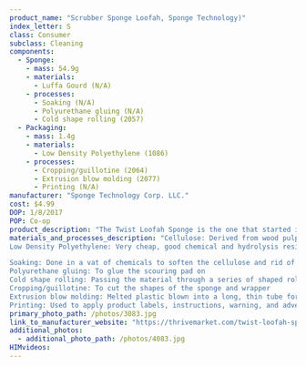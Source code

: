 ```yaml
---
product_name: "Scrubber Sponge Loofah, Sponge Technology)"
index_letter: S
class: Consumer
subclass: Cleaning
components:
  - Sponge:
    - mass: 54.9g
    - materials:
      - Luffa Gourd (N/A)
    - processes:
      - Soaking (N/A)
      - Polyurethane gluing (N/A)
      - Cold shape rolling (2057)
  - Packaging:
    - mass: 1.4g
    - materials:
      - Low Density Polyethylene (1086)
    - processes:
      - Cropping/guillotine (2064)
      - Extrusion blow molding (2077)
      - Printing (N/A)
manufacturer: "Sponge Technology Corp. LLC."
cost: $4.99
DOP: 1/8/2017
POP: Co-op
product_description: "The Twist Loofah Sponge is the one that started it all. Artificial colors, plastics and chemical dyes are in your kitchen, like that neon yellow sponge with the bright green scrub side. We have a feeling that's not exactly natural. Our loofah sponge shows its true colors: an unbleached, undyed white cellulose and tan, scrubby loofah. It's totally plant based and compostable, just like the food it cleans up after."
materials_and_processes_description: "Cellulose: Derived from wood pulp, sodium sulphate, and hemp fiber
Low Density Polyethylene: Very cheap, good chemical and hydrolysis resistance, high impact strength at low temperatures, excellent electrical properties, transparent in thin films, good processability 

Soaking: Done in a vat of chemicals to soften the cellulose and rid of impurities
Polyurethane gluing: To glue the scouring pad on 
Cold shape rolling: Passing the material through a series of shaped rolls to press the sheets together
Cropping/guillotine: To cut the shapes of the sponge and wrapper
Extrusion blow molding: Melted plastic blown into a long, thin tube for molding
Printing: Used to apply product labels, instructions, warning, and advertisements"
primary_photo_path: /photos/3083.jpg
link_to_manufacturer_website: "https://thrivemarket.com/twist-loofah-sponge"
additional_photos:
  - additional_photo_path: /photos/4083.jpg
HIMvideos:
---
```

